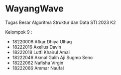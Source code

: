 # WayangWave

Tugas Besar Algoritma Struktur dan Data STI 2023 K2

Kelompok 9 :
- 18220006	Afkar Dhiya Ulhaq
- 18222016	Axelius Davin
- 18222018	Lutfi Khairul Amal
- 18222046	Akmal Galih Aji Sugmo Seno
- 18222062	Nafisha Virgin
- 18222066	Ammar Naufal